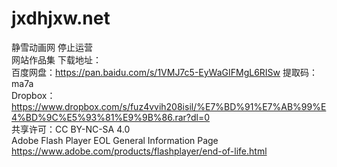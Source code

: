 # jxdhjxw.net
静雪动画网
停止运营
<br>
网站作品集
下载地址：
<br>
百度网盘：https://pan.baidu.com/s/1VMJ7c5-EyWaGIFMgL6RISw 提取码：ma7a
<br>
Dropbox：https://www.dropbox.com/s/fuz4vvih208isil/%E7%BD%91%E7%AB%99%E4%BD%9C%E5%93%81%E9%9B%86.rar?dl=0
<br>
共享许可：CC BY-NC-SA 4.0
<br>
Adobe Flash Player EOL General Information Page
<br>
https://www.adobe.com/products/flashplayer/end-of-life.html
